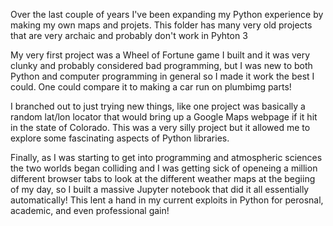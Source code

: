 Over the last couple of years I've been expanding my Python experience by making my own maps and projets. This folder has many very old projects that are very archaic and probably don't work in Pyhton 3

My very first project was a Wheel of Fortune game I built and it was very clunky and probably considered bad programming, but I was new to both Python and computer programming in general so I made it work the best I could. One could compare it to making a car run on plumbimg parts!

I branched out to just trying new things, like one project was basically a random lat/lon locator that would bring up a Google Maps webpage if it hit in the state of Colorado. This was a very silly project but it allowed me to explore some fascinating aspects of Python libraries.

Finally, as I was starting to get into programming and atmospheric sciences the two worlds began colliding and I was getting sick of openeing a million different browser tabs to look at the different weather maps at the begiing of my day, so I built a massive Jupyter notebook that did it all essentially automatically! This lent a hand in my current exploits in Python for perosnal, academic, and even professional gain!
